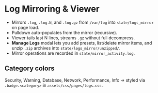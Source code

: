 
# Log Mirroring & Viewer

- Mirrors `.log`, `.log.N`, and `.log.gz` from `/var/log` into `state/logs_mirror` on page load.
- Pulldown auto-populates from the mirror (recursive).
- Viewer tails last N lines, streams `.gz` without full decompress.
- **Manage Logs** modal lets you add presets, list/delete mirror items, and unzip `.zip` archives into `state/logs_mirror/unzipped/`.
- Mirror operations are recorded in `state/mirror_activity.log`.

## Category colors
Security, Warning, Database, Network, Performance, Info → styled via `.badge.<category>` in `assets/css/pages/logs.css`.
